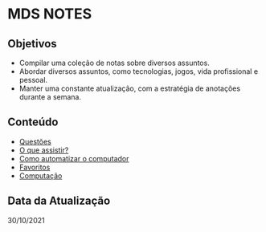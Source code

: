 # MDS NOTES

## Objetivos

* Compilar uma coleção de notas sobre diversos assuntos.
* Abordar diversos assuntos, como tecnologias, jogos, vida profissional e pessoal.
* Manter uma constante atualização, com a estratégia de anotações durante a semana.

## Conteúdo

* [Questões](questions.md "Questões")
* [O que assistir?](videos.md "O que assistir?")
* [Como automatizar o computador](automatization.md "Como automatizar o computador")
* [Favoritos](bookmark.md "Favoritos")
* [Computação](computation.md "Computação")

## Data da Atualização

30/10/2021
